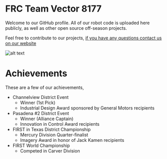 # FRC Team Vector 8177
Welcome to our GitHub profile. All of our robot code is uploaded here publicly, as well as other open source off-season projects.

Feel free to contribute to our projects, [if you have any questions contact us on our website](https://www.vector8177.com/contact/)

![alt text](https://i.postimg.cc/K84pXtS8/IMG-0583.jpg "Team Picture")
# Achievements
These are a few of our achievements,
- Channelview District Event 
  * Winner (1st Pick)
  * Industrial Design Award sponsored by General Motors recipients
- Pasadena #2 District Event 
  * Winner (Alliance Captain)
  * Innovation in Control Award recipients
- FIRST in Texas District Championship 
  * Mercury Division Quarter-finalist
  * Imagery Award in honor of Jack Kamen recipients
- FIRST World Championship
  * Competed in Carver Division
